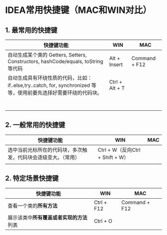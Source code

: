 # IDEA常用快捷键（MAC和WIN对比）

## 1. 最常用的快捷键

| 快捷键功能                                                   | WIN            | MAC           |
| ------------------------------------------------------------ | -------------- | ------------- |
| 自动生成某个类的 Getters, Setters, Constructors, hashCode/equals, toString 等代码 | Alt + Insert   | Command + F12 |
| 自动生成具有环绕性质的代码，比如：if..else,try..catch, for, synchronized 等等，使用前要先选择好需要环绕的代码块。 | Ctrl + Alt + T |               |
|                                                              |                |               |
|                                                              |                |               |
|                                                              |                |               |
|                                                              |                |               |
|                                                              |                |               |
|                                                              |                |               |
|                                                              |                |               |

## 2. 一般常用的快捷键

| 快捷键功能                                                   | WIN                              | MAC  |
| ------------------------------------------------------------ | -------------------------------- | ---- |
| 选中当前光标所在的代码块，多次触发，代码块会逐级变大。（常用） | Ctrl + W（反向Ctrl + Shift + W） |      |
|                                                              |                                  |      |

## 2. 特定场景快捷键

| 快捷键功能 | WIN  | MAC  |
| ---- | ---- | ---- |
| 查看一个类的**所有方法** | Ctrl + F12 | Command + F12 |
| 展示该类中**所有覆盖或者实现的方法**列表 | Ctrl + O |  |

